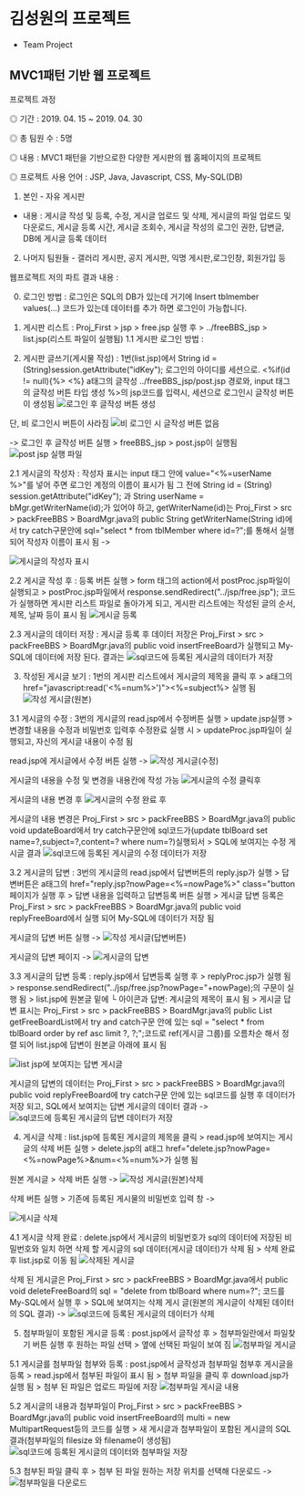 # 김성원의 프로젝트
- Team Project

## MVC1패턴 기반 웹 프로젝트

프로젝트 과정

◎ 기간 : 2019. 04. 15 ~ 2019. 04. 30

◎ 총 팀원 수 : 5명

◎ 내용 : MVC1 패턴을 기반으로한 다양한 게시판의 웹 홈페이지의 프로젝트

◎ 프로젝트 사용 언어 : JSP, Java, Javascript, CSS, My-SQL(DB)

1. 본인 - 자유 게시판
* 내용 : 게시글 작성 및 등록, 수정, 게시글 업로드 및 삭제, 게시글의 파일 업로드 및 다운로드, 게시글 등록 시간, 게시글 조회수, 게시글 작성의 로그인 권한, 답변글, DB에 게시글 등록 데이터
2. 나머지 팀원들 - 갤러리 게시판, 공지 게시판, 익명 게시판,로그인창, 회원가입 등

웹프로젝트 저의 파트 결과 내용 :

0. 로그인 방법 : 로그인은 SQL의 DB가 있는데 거기에 Insert tblmember values(...) 코드가 있는데 데이터를 추가 하면 로그인이 가능합니다.

1. 게시판 리스트 : Proj_First > jsp > free.jsp 실행 후 > ../freeBBS_jsp > list.jsp(리스트 파일이 실행됨)
 1.1 게시판 로그인 방법 : 
2. 게시판 글쓰기(게시물 작성) : 1번(list.jsp)에서 String id = (String)session.getAttribute("idKey"); 로그인의 아이디를 세션으로.
   <%if(id != null){%> <%} a태그의 글작성 ../freeBBS_jsp/post.jsp 경로와, input 태그의 글작성 버튼 타입 생성 %>의 jsp코드를 입력시, 세션으로 로그인시 글작성 버튼이 생성됨
   ![로그인 후 글작성 버튼 생성](https://user-images.githubusercontent.com/83484877/116841269-a22ac480-ac13-11eb-99fb-0e6cc5ff3d87.jpg)

  단, 비 로그인시 버튼이 사라짐 ![비 로그인 시 글작성 버튼 없음](https://user-images.githubusercontent.com/83484877/116841369-f170f500-ac13-11eb-9e1e-cbaeaccc8fe2.jpg)

   -> 로그인 후 글작성 버튼 실행 > freeBBS_jsp > post.jsp이 실행됨
   ![post jsp 실행 파일](https://user-images.githubusercontent.com/83484877/116843598-6267db00-ac1b-11eb-8a3a-818ccc5a966e.jpg)

 2.1 게시글의 작성자 : 작성자 표시는 input 태그 안에 value="<%=userName %>"를 넣어 주면 로그인 계정의 이름이 표시가 됨 그 전에 String id = (String) session.getAttribute("idKey"); 과	String userName = bMgr.getWriterName(id);가 있어야 하고, getWriterName(id)는 Proj_First > src > packFreeBBS > BoardMgr.java의 public String getWriterName(String id)에서 try catch구문안에 sql="select * from tblMember where id=?";를 통해서 실행 되어 작성자 이름이 표시 됨 ->
 
![게시글의 작성자 표시](https://user-images.githubusercontent.com/83484877/116858225-03b15a00-ac39-11eb-9a05-470d10b341d1.jpg)


 2.2 게시글 작성 후 : 등록 버튼 실행 > form 태그의 action에서 postProc.jsp파일이 실행되고 > postProc.jsp파일에서 response.sendRedirect("../jsp/free.jsp"); 코드가 실행하면 게시판 리스트 파일로 돌아가게 되고, 게시판 리스트에는 작성된 글의 순서, 제목, 날짜 등이 표시 됨
 ![게시글 등록](https://user-images.githubusercontent.com/83484877/116848223-1884f200-ac27-11eb-8a6e-7bb3ca07626d.jpg)

 2.3 게시글의 데이터 저장 : 게시글 등록 후 데이터 저장은 Proj_First > src > packFreeBBS > BoardMgr.java의 public void insertFreeBoard가 실행되고 My-SQL에 데이터에 저장 된다.
 결과는 ![sql코드에 등록된 게시글의 데이터가 저장](https://user-images.githubusercontent.com/83484877/116848317-4bc78100-ac27-11eb-9847-8170db7b6625.jpg)
 
3. 작성된 게시글 보기 : 1번의 게시판 리스트에서 게시글의 제목을 클릭 후 > a태그의 href="javascript:read('<%=num%>')"><%=subject%> 실행 됨
   ![작성 게시글(원본)](https://user-images.githubusercontent.com/83484877/116849399-a8c43680-ac29-11eb-8339-b0226b8cad62.jpg)
   
 3.1 게시글의 수정 : 3번의 게시글의 read.jsp에서 수정버튼 실행 > update.jsp실행 > 변경할 내용을 수정과 비밀번호 입력후 수정완료 실행 시 > updateProc.jsp파일이 실행되고, 자신의 게시글 내용이 수정 됨
  
  read.jsp에 게시글에서 수정 버튼 실행 ->
  ![작성 게시글(수정)](https://user-images.githubusercontent.com/83484877/116857164-538f2180-ac37-11eb-9119-78f8bc5f401d.jpg)
  
  게시글의 내용을 수정 및 변경을 내용칸에 작성 가능
  ![게시글의 수정 클릭후](https://user-images.githubusercontent.com/83484877/116844079-f2f2eb00-ac1c-11eb-8b3e-a2b5762d7c46.jpg)

  게시글의 내용 변경 후
 ![게시글의 수정 완료 후](https://user-images.githubusercontent.com/83484877/116849874-8383f800-ac2a-11eb-8eb3-49a8fc7974eb.jpg)

 게시글의 내용 변경은 Proj_First > src > packFreeBBS > BoardMgr.java의 public void updateBoard에서 try catch구문안에 sql코드가(update tblBoard set name=?,subject=?,content=? where num=?)실행되서 > SQL에 보여지는 수정 게시글 결과
 ![sql코드에 등록된 게시글의  수정 데이터가 저장](https://user-images.githubusercontent.com/83484877/116850279-57b54200-ac2b-11eb-83d8-b145045535c7.jpg)

 3.2 게시글의 답변 : 3번의 게시글의 read.jsp에서 답변버튼의 reply.jsp가 실행 > 답변버튼은 a태그의 href="reply.jsp?nowPage=<%=nowPage%>" class="button 페이지가 실행 후 > 답변 내용을 입력하고 답변등록 버튼 실행 > 게시글 답변 등록은 Proj_First > src > packFreeBBS > BoardMgr.java의 public void replyFreeBoard에서 실행 되어 My-SQL에 데이터가 저장 됨
   
   게시글의 답변 버튼 실행 ->
   ![작성 게시글(답변버튼)](https://user-images.githubusercontent.com/83484877/116857334-92bd7280-ac37-11eb-95ab-5eb56ac51c82.jpg)

   게시글의 답변 페이지 ->
   ![게시글의 답변](https://user-images.githubusercontent.com/83484877/116849489-cd201300-ac29-11eb-8c99-7bf795d1b4fe.jpg)

 3.3 게시글의 답변 등록 : reply.jsp에서 답변등록 실행 후 > replyProc.jsp가 실행 됨 > response.sendRedirect("../jsp/free.jsp?nowPage="+nowPage);의 구문이 실행 됨 > list.jsp에 원본글 밑에 └ 아이콘과 답변: 계시글의 제목이 표시 됨 > 게시글 답변 표시는 Proj_First > src > packFreeBBS > BoardMgr.java의 public List<BoardBean> getFreeBoardList에서 try and catch구문 안에 있는 sql = "select * from tblBoard order by ref asc limit ?, ?;";코드로 ref(게시글 그룹)를 오름차순 해서 정렬 되어 list.jsp에 답변이 원본글 아래에 표시 됨
 
 ![list jsp에 보여지는 답변 게시글](https://user-images.githubusercontent.com/83484877/116849991-c47c0c80-ac2a-11eb-998b-da9d1dd14477.jpg)
 
  게시글의 답변의 데이터는 Proj_First > src > packFreeBBS > BoardMgr.java의 public void replyFreeBoard에 try catch구문 안에 있는 sql코드를 실행 후 데이터가 저장 되고, SQL에서 보여지는 답변 게시글의 데이터 결과 ->
  ![sql코드에 등록된 게시글의 답변 데이터가 저장](https://user-images.githubusercontent.com/83484877/116850201-2dfc1b00-ac2b-11eb-95c6-8c6c11940de9.jpg)

4. 게시글 삭제 : list.jsp에 등록된 게시글의 제목을 클릭 > read.jsp에 보여지는 게시글의 삭제 버튼 실행 > delete.jsp의 a태그 href="delete.jsp?nowPage=<%=nowPage%>&num=<%=num%>가 실행 됨
 
 원본 게시글 > 삭제 버튼 실행 -> ![작성 게시글(원본)삭제](https://user-images.githubusercontent.com/83484877/116850668-fd68b100-ac2b-11eb-820a-c276a997b72c.jpg)
  
  삭제 버튼 실행 > 기존에 등록된 게시물의 비밀번호 입력 창 ->
  
 ![게시글 삭제](https://user-images.githubusercontent.com/83484877/116851015-9e576c00-ac2c-11eb-8be7-87e1bb5060dd.jpg)

 4.1 게시글 삭제 완료 : delete.jsp에서 게시글의 비밀번호가 sql의 데이터에 저장된 비밀번호와 일치 하면 삭제 할 게시글의 sql 데이터(게시글 데이터)가 삭제 됨 > 삭제 완료후 list.jsp로 이동 됨
   ![삭제된 게시글](https://user-images.githubusercontent.com/83484877/116851212-f68e6e00-ac2c-11eb-918d-37bfea472a89.jpg)

 삭제 된 게시글은 Proj_First > src > packFreeBBS > BoardMgr.java에서 public void deleteFreeBoard의 sql = "delete from tblBoard where num=?"; 코드를 My-SQL에서 실행 후 > SQL에 보여지는 삭제 게시 글(원본의 게시글이 삭제된 데이터의 SQL 결과) ->
![sql코드에 등록된 게시글의 데이터가 삭제](https://user-images.githubusercontent.com/83484877/116851310-1de53b00-ac2d-11eb-9e00-a73f9723703f.jpg)
  
 5. 첨부파일이 포함된 게시글 등록 : post.jsp에서 글작성 후 > 첨부파일란에서 파일찾기 버튼 실행 후 원하는 파일 선택 > 옆에 선택된 파일이 보여 짐
      ![첨부파일 게시글](https://user-images.githubusercontent.com/83484877/116851951-63eece80-ac2e-11eb-9b93-3a995a6d9636.jpg)

  5.1 게시글를 첨부파일 첨부와 등록 : post.jsp에서 글작성과 첨부파일 첨부후 게시글을 등록 > read.jsp에서 첨부된 파일이 표시 됨 > 첨부 파일을 클릭 후 download.jsp가 실행 됨 > 첨부 된 파일은 업로드 파일에 저장
   ![첨부파일 게시글 내용](https://user-images.githubusercontent.com/83484877/116852124-baf4a380-ac2e-11eb-8dfa-2102eb323141.jpg)

   5.2 게시글의 내용과 첨부파일이 Proj_First > src > packFreeBBS > BoardMgr.java의 public void insertFreeBoard의 multi = new MultipartRequest등의 코드를 실행 > 새 게시글과 첨부파일이 포함된 게시글의 SQL 결과(첨부파일의 filesize 와 filename이 생성됨) 
   ![sql코드에 등록된 게시글의 데이터와 첨부파일 저장](https://user-images.githubusercontent.com/83484877/116852881-1b381500-ac30-11eb-90cc-553468fdb90a.jpg)

   5.3 첨부된 파일 클릭 후 > 첨부 된 파일 원하는 저장 위치를 선택해 다운로드 ->
   ![첨부파일을 다운로드](https://user-images.githubusercontent.com/83484877/116852382-32c2ce00-ac2f-11eb-8634-8e6bcc44b71f.jpg)

